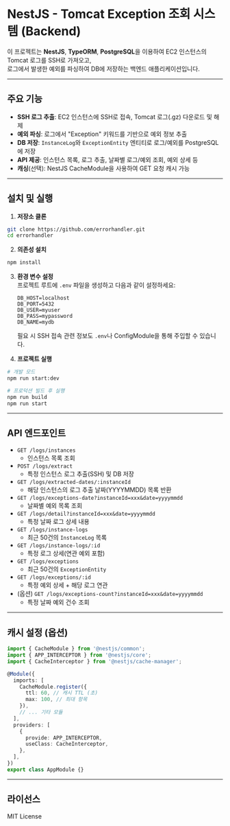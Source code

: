 # NestJS - Tomcat Exception 조회 시스템 (Backend)

이 프로젝트는 **NestJS**, **TypeORM**, **PostgreSQL**을 이용하여 EC2 인스턴스의 Tomcat 로그를 SSH로 가져오고,  
로그에서 발생한 예외를 파싱하여 DB에 저장하는 백엔드 애플리케이션입니다.

---

## 주요 기능

- **SSH 로그 추출**: EC2 인스턴스에 SSH로 접속, Tomcat 로그(.gz) 다운로드 및 해제
- **예외 파싱**: 로그에서 "Exception" 키워드를 기반으로 예외 정보 추출
- **DB 저장**: `InstanceLog`와 `ExceptionEntity` 엔티티로 로그/예외를 PostgreSQL에 저장
- **API 제공**: 인스턴스 목록, 로그 추출, 날짜별 로그/예외 조회, 예외 상세 등
- **캐싱**(선택): NestJS CacheModule을 사용하여 GET 요청 캐시 가능

---

## 설치 및 실행

1. **저장소 클론**

```bash
git clone https://github.com/errorhandler.git
cd errorhandler
```

2. **의존성 설치**

```bash
npm install
```

3. **환경 변수 설정**  
   프로젝트 루트에 `.env` 파일을 생성하고 다음과 같이 설정하세요:
   ```dotenv
   DB_HOST=localhost
   DB_PORT=5432
   DB_USER=myuser
   DB_PASS=mypassword
   DB_NAME=mydb
   ```
   필요 시 SSH 접속 관련 정보도 `.env`나 ConfigModule을 통해 주입할 수 있습니다.

4. **프로젝트 실행**

```bash
# 개발 모드
npm run start:dev

# 프로덕션 빌드 후 실행
npm run build
npm run start
```

---

## API 엔드포인트

- `GET /logs/instances`  
  - 인스턴스 목록 조회
- `POST /logs/extract`  
  - 특정 인스턴스 로그 추출(SSH) 및 DB 저장
- `GET /logs/extracted-dates/:instanceId`  
  - 해당 인스턴스의 로그 추출 날짜(YYYYMMDD) 목록 반환
- `GET /logs/exceptions-date?instanceId=xxx&date=yyyymmdd`  
  - 날짜별 예외 목록 조회
- `GET /logs/detail?instanceId=xxx&date=yyyymmdd`  
  - 특정 날짜 로그 상세 내용
- `GET /logs/instance-logs`  
  - 최근 50건의 `InstanceLog` 목록
- `GET /logs/instance-logs/:id`  
  - 특정 로그 상세(연관 예외 포함)
- `GET /logs/exceptions`  
  - 최근 50건의 `ExceptionEntity`
- `GET /logs/exceptions/:id`  
  - 특정 예외 상세 + 해당 로그 연관
- (옵션) `GET /logs/exceptions-count?instanceId=xxx&date=yyyymmdd`  
  - 특정 날짜 예외 건수 조회

---

## 캐시 설정 (옵션)

```typescript
import { CacheModule } from '@nestjs/common';
import { APP_INTERCEPTOR } from '@nestjs/core';
import { CacheInterceptor } from '@nestjs/cache-manager';

@Module({
  imports: [
    CacheModule.register({
      ttl: 60, // 캐시 TTL (초)
      max: 100, // 최대 항목
    }),
    // ... 기타 모듈
  ],
  providers: [
    {
      provide: APP_INTERCEPTOR,
      useClass: CacheInterceptor,
    },
  ],
})
export class AppModule {}
```

---

## 라이선스

MIT License